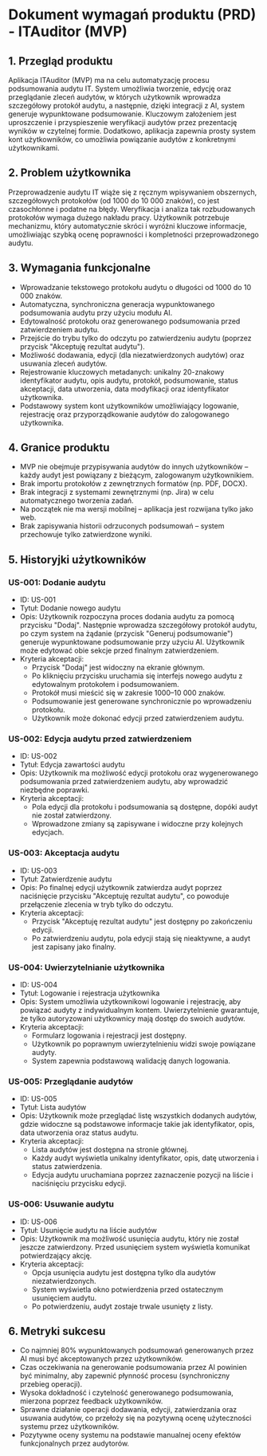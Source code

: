 # Dokument wymagań produktu (PRD) - ITAuditor (MVP)

## 1. Przegląd produktu
Aplikacja ITAuditor (MVP) ma na celu automatyzację procesu podsumowania audytu IT. System umożliwia tworzenie, edycję oraz przeglądanie zleceń audytów, w których użytkownik wprowadza szczegółowy protokół audytu, a następnie, dzięki integracji z AI, system generuje wypunktowane podsumowanie. Kluczowym założeniem jest uproszczenie i przyspieszenie weryfikacji audytów przez prezentację wyników w czytelnej formie. Dodatkowo, aplikacja zapewnia prosty system kont użytkowników, co umożliwia powiązanie audytów z konkretnymi użytkownikami.

## 2. Problem użytkownika
Przeprowadzenie audytu IT wiąże się z ręcznym wpisywaniem obszernych, szczegółowych protokołów (od 1000 do 10 000 znaków), co jest czasochłonne i podatne na błędy. Weryfikacja i analiza tak rozbudowanych protokołów wymaga dużego nakładu pracy. Użytkownik potrzebuje mechanizmu, który automatycznie skróci i wyróżni kluczowe informacje, umożliwiając szybką ocenę poprawności i kompletności przeprowadzonego audytu.

## 3. Wymagania funkcjonalne
- Wprowadzanie tekstowego protokołu audytu o długości od 1000 do 10 000 znaków.
- Automatyczna, synchroniczna generacja wypunktowanego podsumowania audytu przy użyciu modułu AI.
- Edytowalność protokołu oraz generowanego podsumowania przed zatwierdzeniem audytu.
- Przejście do trybu tylko do odczytu po zatwierdzeniu audytu (poprzez przycisk "Akceptuję rezultat audytu").
- Możliwość dodawania, edycji (dla niezatwierdzonych audytów) oraz usuwania zleceń audytów.
- Rejestrowanie kluczowych metadanych: unikalny 20-znakowy identyfikator audytu, opis audytu, protokół, podsumowanie, status akceptacji, data utworzenia, data modyfikacji oraz identyfikator użytkownika.
- Podstawowy system kont użytkowników umożliwiający logowanie, rejestrację oraz przyporządkowanie audytów do zalogowanego użytkownika.

## 4. Granice produktu
- MVP nie obejmuje przypisywania audytów do innych użytkowników – każdy audyt jest powiązany z bieżącym, zalogowanym użytkownikiem.
- Brak importu protokołów z zewnętrznych formatów (np. PDF, DOCX).
- Brak integracji z systemami zewnętrznymi (np. Jira) w celu automatycznego tworzenia zadań.
- Na początek nie ma wersji mobilnej – aplikacja jest rozwijana tylko jako web.
- Brak zapisywania historii odrzuconych podsumowań – system przechowuje tylko zatwierdzone wyniki.

## 5. Historyjki użytkowników
### US-001: Dodanie audytu
- ID: US-001
- Tytuł: Dodanie nowego audytu
- Opis: Użytkownik rozpoczyna proces dodania audytu za pomocą przycisku "Dodaj". Następnie wprowadza szczegółowy protokół audytu, po czym system na żądanie (przycisk "Generuj podsumowanie") generuje wypunktowane podsumowanie przy użyciu AI. Użytkownik może edytować obie sekcje przed finalnym zatwierdzeniem.
- Kryteria akceptacji:
  - Przycisk "Dodaj" jest widoczny na ekranie głównym.
  - Po kliknięciu przycisku uruchamia się interfejs nowego audytu z edytowalnym protokołem i podsumowaniem.
  - Protokół musi mieścić się w zakresie 1000–10 000 znaków.
  - Podsumowanie jest generowane synchronicznie po wprowadzeniu protokołu.
  - Użytkownik może dokonać edycji przed zatwierdzeniem audytu.

### US-002: Edycja audytu przed zatwierdzeniem
- ID: US-002
- Tytuł: Edycja zawartości audytu
- Opis: Użytkownik ma możliwość edycji protokołu oraz wygenerowanego podsumowania przed zatwierdzeniem audytu, aby wprowadzić niezbędne poprawki.
- Kryteria akceptacji:
  - Pola edycji dla protokołu i podsumowania są dostępne, dopóki audyt nie został zatwierdzony.
  - Wprowadzone zmiany są zapisywane i widoczne przy kolejnych edycjach.

### US-003: Akceptacja audytu
- ID: US-003
- Tytuł: Zatwierdzenie audytu
- Opis: Po finalnej edycji użytkownik zatwierdza audyt poprzez naciśnięcie przycisku "Akceptuję rezultat audytu", co powoduje przełączenie zlecenia w tryb tylko do odczytu.
- Kryteria akceptacji:
  - Przycisk "Akceptuję rezultat audytu" jest dostępny po zakończeniu edycji.
  - Po zatwierdzeniu audytu, pola edycji stają się nieaktywne, a audyt jest zapisany jako finalny.

### US-004: Uwierzytelnianie użytkownika
- ID: US-004
- Tytuł: Logowanie i rejestracja użytkownika
- Opis: System umożliwia użytkownikowi logowanie i rejestrację, aby powiązać audyty z indywidualnym kontem. Uwierzytelnienie gwarantuje, że tylko autoryzowani użytkownicy mają dostęp do swoich audytów.
- Kryteria akceptacji:
  - Formularz logowania i rejestracji jest dostępny.
  - Użytkownik po poprawnym uwierzytelnieniu widzi swoje powiązane audyty.
  - System zapewnia podstawową walidację danych logowania.

### US-005: Przeglądanie audytów
- ID: US-005
- Tytuł: Lista audytów
- Opis: Użytkownik może przeglądać listę wszystkich dodanych audytów, gdzie widoczne są podstawowe informacje takie jak identyfikator, opis, data utworzenia oraz status audytu.
- Kryteria akceptacji:
  - Lista audytów jest dostępna na stronie głównej.
  - Każdy audyt wyświetla unikalny identyfikator, opis, datę utworzenia i status zatwierdzenia.
  - Edycja audytu uruchamiana poprzez zaznaczenie pozycji na liście i naciśnięciu przycisku edycji.

### US-006: Usuwanie audytu
- ID: US-006
- Tytuł: Usunięcie audytu na liście audytów
- Opis: Użytkownik ma możliwość usunięcia audytu, który nie został jeszcze zatwierdzony. Przed usunięciem system wyświetla komunikat potwierdzający akcję.
- Kryteria akceptacji:
  - Opcja usunięcia audytu jest dostępna tylko dla audytów niezatwierdzonych.
  - System wyświetla okno potwierdzenia przed ostatecznym usunięciem audytu.
  - Po potwierdzeniu, audyt zostaje trwale usunięty z listy.

## 6. Metryki sukcesu
- Co najmniej 80% wypunktowanych podsumowań generowanych przez AI musi być akceptowanych przez użytkowników.
- Czas oczekiwania na generowanie podsumowania przez AI powinien być minimalny, aby zapewnić płynność procesu (synchroniczny przebieg operacji).
- Wysoka dokładność i czytelność generowanego podsumowania, mierzona poprzez feedback użytkowników.
- Sprawne działanie operacji dodawania, edycji, zatwierdzania oraz usuwania audytów, co przełoży się na pozytywną ocenę użyteczności systemu przez użytkowników.
- Pozytywne oceny systemu na podstawie manualnej oceny efektów funkcjonalnych przez audytorów. 